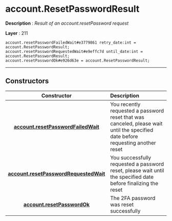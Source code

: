# account.ResetPasswordResult

**Description** : *Result of an account\.resetPassword request*

**Layer** : 211

```tl
account.resetPasswordFailedWait#e3779861 retry_date:int = account.ResetPasswordResult;
account.resetPasswordRequestedWait#e9effc7d until_date:int = account.ResetPasswordResult;
account.resetPasswordOk#e926d63e = account.ResetPasswordResult;
```

---

## Constructors

| Constructor | Description |
| :---: | :--- |
| [**account.resetPasswordFailedWait**](constructor/account.resetPasswordFailedWait) | You recently requested a password reset that was canceled, please wait until the specified date before requesting another reset |
| [**account.resetPasswordRequestedWait**](constructor/account.resetPasswordRequestedWait) | You successfully requested a password reset, please wait until the specified date before finalizing the reset |
| [**account.resetPasswordOk**](constructor/account.resetPasswordOk) | The 2FA password was reset successfully |